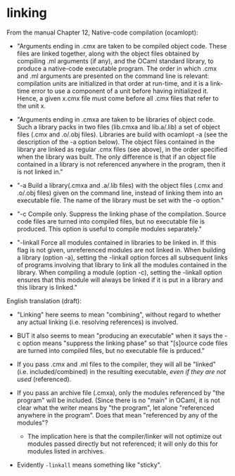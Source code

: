# linking

From the manual Chapter 12, Native-code compilation (ocamlopt):

* "Arguments ending in .cmx are taken to be compiled object code. These files are linked together, along with the object files obtained by compiling .ml arguments (if any), and the OCaml standard library, to produce a native-code executable program. The order in which .cmx and .ml arguments are presented on the command line is relevant: compilation units are initialized in that order at run-time, and it is a link-time error to use a component of a unit before having initialized it. Hence, a given x.cmx file must come before all .cmx files that refer to the unit x.

* "Arguments ending in .cmxa are taken to be libraries of object code. Such a library packs in two files (lib.cmxa and lib.a/.lib) a set of object files (.cmx and .o/.obj files). Libraries are build with ocamlopt -a (see the description of the -a option below). The object files contained in the library are linked as regular .cmx files (see above), in the order specified when the library was built. The only difference is that if an object file contained in a library is not referenced anywhere in the program, then it is not linked in."

* "-a
Build a library(.cmxa and .a/.lib files) with the object files (.cmx and .o/.obj files) given on the command line, instead of linking them into an executable file. The name of the library must be set with the -o option."

* "-c
Compile only. Suppress the linking phase of the compilation. Source code files are turned into compiled files, but no executable file is produced. This option is useful to compile modules separately."

* "-linkall
Force all modules contained in libraries to be linked in. If this flag is not given, unreferenced modules are not linked in. When building a library (option -a), setting the -linkall option forces all subsequent links of programs involving that library to link all the modules contained in the library. When compiling a module (option -c), setting the -linkall option ensures that this module will always be linked if it is put in a library and this library is linked."

English translation (draft):

* "Linking" here seems to mean "combining", without regard to whether
  any actual linking (i.e. resolving references) is involved.
* BUT it also seems to mean "producing an executable" when it says the
  -c option means "suppress the linking phase" so that "[s]ource code
  files are turned into compiled files, but no executable file is
  prduced."
* If you pass .cmx and .ml files to the compiler, they will all be
  "linked" (i.e. included/combined) in the resulting executable, _even
  if they are not used_ (referenced).
* If you pass an archive file (.cmxa), only the modules referenced by
  "the program" will be included.  (Since there is no "main" in OCaml,
  it is not clear what the writer means by "the program", let alone
  "referenced anywhere in the program".  Does that mean "referenced by
  any of the modules"?
  * The implication here is that the compiler/linker will not optimize
    out modules passed directly but not referenced; it will only do
    this for modules listed in archives.

* Evidently `-linkall` means something like "sticky".
